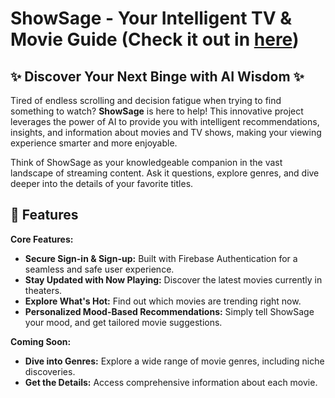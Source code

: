 # ShowSage - Your Intelligent TV & Movie Guide (Check it out in [here](https://show-sage.vercel.app/))

## ✨ Discover Your Next Binge with AI Wisdom ✨

Tired of endless scrolling and decision fatigue when trying to find something to watch? **ShowSage** is here to help! This innovative project leverages the power of AI to provide you with intelligent recommendations, insights, and information about movies and TV shows, making your viewing experience smarter and more enjoyable.

Think of ShowSage as your knowledgeable companion in the vast landscape of streaming content. Ask it questions, explore genres, and dive deeper into the details of your favorite titles.

## 🚀 Features

**Core Features:**

-   **Secure Sign-in & Sign-up:** Built with Firebase Authentication for a seamless and safe user experience.
-   **Stay Updated with Now Playing:** Discover the latest movies currently in theaters.
-   **Explore What's Hot:** Find out which movies are trending right now.
-   **Personalized Mood-Based Recommendations:** Simply tell ShowSage your mood, and get tailored movie suggestions.

**Coming Soon:**

-   **Dive into Genres:** Explore a wide range of movie genres, including niche discoveries.
-   **Get the Details:** Access comprehensive information about each movie.
